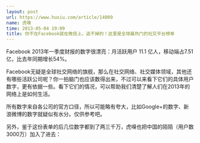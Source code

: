```yaml
---
layout: post
url: https://www.huxiu.com/article/14009
name: 虎嗅
time: 2013-05-04 19:09
title: 你不在Facebook就在微信上，逃不掉的！这里是全球最热门的社交平台榜单
---
```

Facebook 2013年一季度财报的数字很漂亮：月活跃用户 11.1 亿人，移动端占7.51 亿，比去年同期增长54%。

Facebook无疑是全球社交网络的旗舰，那么在社交网络、社交媒体领域，其他还有哪些活跃公司呢？你一拍脑门也应该数得出来，不过可以来看下它们的具体用户数字，更有依据一些。看下它们的情况，可以帮助我们清楚了解人们在2013年的网络上是如何生活。

所有数字来自各公司的官方口径，所以可能略有夸大，比如Google+的数字、新浪微博的数字就疑似有水分。仅供参考吧。

另外，鉴于这份表单的后几位数字都到了两三千万，虎嗅也把中国的陌陌（用户数3000万）加入了进去：

